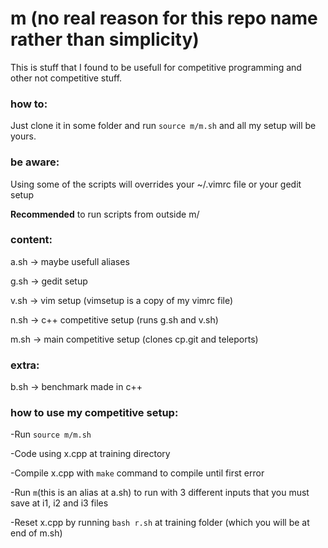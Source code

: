 # m (no real reason for this repo name rather than simplicity)
This is stuff that I found to be usefull for competitive programming and other not competitive stuff.

### how to:
Just clone it in some folder and run `source m/m.sh` and all my setup will be yours.

### be aware:
Using some of the scripts will overrides your ~/.vimrc file or your gedit setup

**Recommended** to run scripts from outside m/

### content:
a.sh -> maybe usefull aliases

g.sh -> gedit setup

v.sh -> vim setup (vimsetup is a copy of my vimrc file)

n.sh -> c++ competitive setup (runs g.sh and v.sh)

m.sh -> main competitive setup (clones cp.git and teleports)

### extra:
b.sh -> benchmark made in c++




### how to use my competitive setup:
-Run `source m/m.sh`

-Code using x.cpp at training directory

-Compile x.cpp with `make` command to compile until first error

-Run `m`(this is an alias at a.sh) to run with 3 different inputs that you must save at i1, i2 and i3 files

-Reset x.cpp by running `bash r.sh` at training folder (which you will be at end of m.sh)
